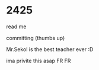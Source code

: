 # 2425

read me

committing (thumbs up)

Mr.Sekol is the best teacher ever :D

ima privite this asap FR FR
